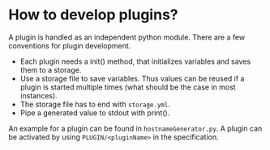 # How to develop plugins? <br />
A plugin is handled as an independent python module.
There are a few conventions for plugin development.
* Each plugin needs a init() method, that initializes variables and saves them to a storage.
* Use a storage file to save variables. 
  Thus values can be reused if a plugin is started multiple times (what should be the case in most instances).
* The storage file has to end with `storage.yml`.
* Pipe a generated value to stdout with print().

An example for a plugin can be found in `hostnameGenerator.py`. 
A plugin can be activated by using `PLUGIN/<pluginName>` in the specification.